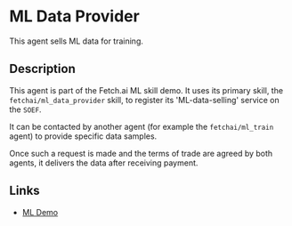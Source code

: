 # ML Data Provider

This agent sells ML data for training.

## Description

This agent is part of the Fetch.ai ML skill demo. It uses its primary skill, the `fetchai/ml_data_provider` skill, to register its 'ML-data-selling' service on the `SOEF`. 

It can be contacted by another agent (for example the `fetchai/ml_train` agent) to provide specific data samples. 

Once such a request is made and the terms of trade are agreed by both agents, it delivers the data after receiving payment.

## Links

* <a href="https://docs.fetch.ai/aea/ml-skills/" target="_blank">ML Demo</a>

